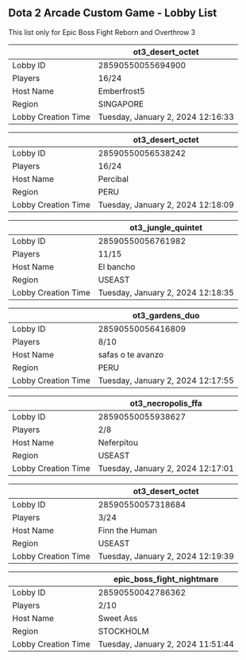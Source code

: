 ## Dota 2 Arcade Custom Game - Lobby List

This list only for Epic Boss Fight Reborn and Overthrow 3

|  | ot3_desert_octet |
| ------ | ------ |
| Lobby ID | 28590550055694900 |
| Players | 16/24 |
| Host Name | Emberfrost5 |
| Region | SINGAPORE |
| Lobby Creation Time | Tuesday, January 2, 2024 12:16:33 |


|  | ot3_desert_octet |
| ------ | ------ |
| Lobby ID | 28590550056538242 |
| Players | 16/24 |
| Host Name | Percibal |
| Region | PERU |
| Lobby Creation Time | Tuesday, January 2, 2024 12:18:09 |


|  | ot3_jungle_quintet |
| ------ | ------ |
| Lobby ID | 28590550056761982 |
| Players | 11/15 |
| Host Name | El bancho |
| Region | USEAST |
| Lobby Creation Time | Tuesday, January 2, 2024 12:18:35 |


|  | ot3_gardens_duo |
| ------ | ------ |
| Lobby ID | 28590550056416809 |
| Players | 8/10 |
| Host Name | safas o te avanzo |
| Region | PERU |
| Lobby Creation Time | Tuesday, January 2, 2024 12:17:55 |


|  | ot3_necropolis_ffa |
| ------ | ------ |
| Lobby ID | 28590550055938627 |
| Players | 2/8 |
| Host Name | Neferpitou |
| Region | USEAST |
| Lobby Creation Time | Tuesday, January 2, 2024 12:17:01 |


|  | ot3_desert_octet |
| ------ | ------ |
| Lobby ID | 28590550057318684 |
| Players | 3/24 |
| Host Name | Finn the Human |
| Region | USEAST |
| Lobby Creation Time | Tuesday, January 2, 2024 12:19:39 |


|  | epic_boss_fight_nightmare |
| ------ | ------ |
| Lobby ID | 28590550042786362 |
| Players | 2/10 |
| Host Name | Sweet Ass |
| Region | STOCKHOLM |
| Lobby Creation Time | Tuesday, January 2, 2024 11:51:44 |



